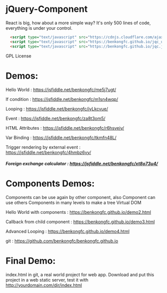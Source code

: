 # jQuery-Component
React is big, how about a more simple way? It's only 500 lines of code, everything is under your control.

```html
  <script type="text/javascript" src="https://cdnjs.cloudflare.com/ajax/libs/jquery/3.3.1/jquery.min.js"></script>
  <script type="text/javascript" src="https://benkongfc.github.io/jqc_utils.js"></script>
  <script type="text/javascript" src="https://benkongfc.github.io/jqc.js"></script>
```

GPL License 

# Demos:

Hello World : https://jsfiddle.net/benkongfc/me5j7ugt/

If condition : https://jsfiddle.net/benkongfc/m1sn4wqp/

Looping : https://jsfiddle.net/benkongfc/jyLkcvue/

Event : https://jsfiddle.net/benkongfc/za8t3om5/

HTML Attributes : https://jsfiddle.net/benkongfc/r6hsvejy/

Var Binding : https://jsfiddle.net/benkongfc/tkmfn48L/

Trigger rendering by external event : https://jsfiddle.net/benkongfc/4hmbz6vy/

##### Foreign exchange calculator : https://jsfiddle.net/benkongfc/xt8o73u4/

# Components Demos:

Components can be use again by other component, also Component can use others Components in many levels to make a tree Virtual DOM

Hello World with components : https://benkongfc.github.io/demo2.html

Callback from child component : https://benkongfc.github.io/demo3.html

Advanced Looping : https://benkongfc.github.io/demo4.html

git : https://github.com/benkongfc/benkongfc.github.io

# Final Demo:

index.html in git, a real world project for web app. Download and put this project in a web static server, test it with http://yourdomain.com/dir/index.html
